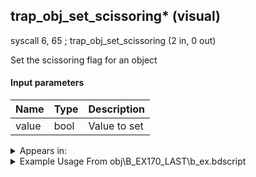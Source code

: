## trap_obj_set_scissoring* (visual)

syscall 6, 65 ; trap_obj_set_scissoring (2 in, 0 out)

Set the scissoring flag for an object

#### Input parameters
| Name | Type | Description
|------|------|------------
| value   | bool   | Value to set




<details>
	<summary>Appears in:</summary>
| filename | Entity (obj)
|----------|-------------
| obj\B_EX170_LAST\b_ex.bdscript       | ((B) Xemnas (Final))          
| obj\B_EX170_LAST_LV99\b_ex.bdscript       | ((B99) Xemnas (Final) (Limit Cut The World of Nothing)?)          

</details>

<details>
	<summary>Example Usage From obj\B_EX170_LAST\b_ex.bdscript</summary>
L7475:
 popToSp 0
 pushFromFSp 0
 pushImm 0
 gosub 12, L1645
 memcpyToSp 16, 36
 pushFromPSp 36
 pushImm 1
 syscall 6, 65 ; trap_obj_set_scissoring (2 in, 0 out)
 pushFromFSp 0
 syscall 1, 238 ; trap_obj_motion_capture_id (1 in, 1 out)
 popToSp 32
 pushFromFSp 0
 pushFromFSp 32
 gosub 12, L7671
 drop 
 pushFromFSp 0
 fetchValue 4
 syscall 1, 309 ; trap_sysobj_is_player (1 in, 1 out)
 jz L7558
 pushFromPSp 16
 pushImmf 1
 gosub 12, L737
 pushFromFSp 0
 pushFromPSp 16
 syscall 1, 217 ; trap_obj_set_pos_trans (2 in, 0 out)
 pushFromPSp 16
 pushImmf 0
 pushImmf 0
 pushImmf -1
 pushImmf 1
 gosub 12, L344
 pushFromFSp 0
 pushFromPSp 16
 syscall 1, 79 ; trap_obj_set_dir (2 in, 0 out)
 pushFromPWp W176
 pushFromPAi L27887 ; ___ai '71' (L27887)
 syscall 1, 164 ; trap_obj_camera_start_global (2 in, 0 out)
 jmp L7558
</details>

